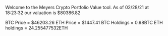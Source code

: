Welcome to the Meyers Crypto Portfolio Value tool. 
As of 02/28/21 at 18:23:32 our valuation is $80386.82 

BTC Price = $46203.26
 ETH Price = $1447.41
BTC Holdings = 0.98BTC
 ETH holdings = 24.255477532ETH 
